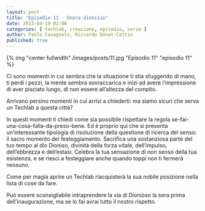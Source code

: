 ```yaml
---
layout: post
title: "Episodio 11 - Onora dionisio"
date: 2013-04-19 02:08
categories: [ techlab, creazione, episodio, serie ]
author: Paolo Cavagnolo, Riccardo Donat-Cattin
published: true
---
```


{% img "center fullwidth" /images/posts/11.jpg "Episodio 11" "episodio 11" %}

Ci sono momenti in cui sembra che la situazione ti stia sfuggendo di mano, ti perdi i pezzi, la mente sembra sovraccarica e inizi ad avere l’impressione di aver pisciato lungo, di non essere all’altezza del compito.

Arrivano persino momenti in cui arrivi a chiederti: ma siamo sicuri che serva un Techlab a questa città?

In questi momenti ti chiedi come sia possibile rispettare la regola se-fai-una-cosa-falla-da-preso-bene. Ed è proprio qui che si presenta un’interessante tipologia di risoluzione della questione di ricerca del senso: il sacro momento del festeggiamento. Sacrifica una sostanziosa parte del tuo tempo al dio Dioniso, divinità della forza vitale, dell’impulso, dell’ebbrezza e dell’estasi. Celebra la tua sensazione di non senso della tua esistenza, e se riesci a festeggiare anche quando toppi non ti fermerà nessuno.

Come per magia aprire un Techlab riacquisterà la sua nobile posizione nella lista di cose da fare.

Può essere sconsigliabile intraprendere la via di Dionioso la sera prima dell’inaugurazione, ma se lo fai avrai tutto il nostro rispetto.
